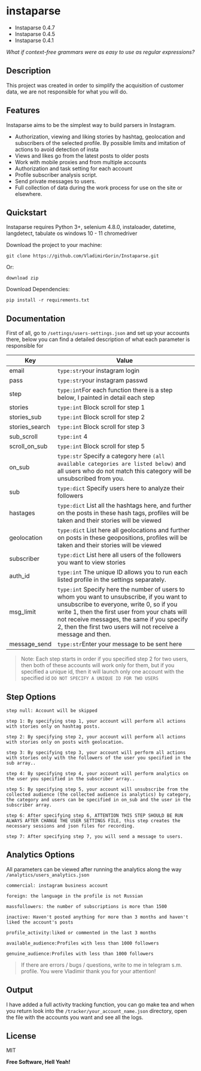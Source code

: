 # instaparse

* Instaparse 0.4.7
* Instaparse 0.4.5
* Instaparse 0.4.1

*What if context-free grammars were as easy to use as regular expressions?*

## Description
This project was created in order to simplify the acquisition of customer data, we are not responsible for what you will do.

## Features

Instaparse aims to be the simplest way to build parsers in Instagram.

+ Authorization, viewing and liking stories by hashtag, geolocation and subscribers of the selected profile. By possible limits and imitation of actions to avoid detection of insta
+ Views and likes go from the latest posts to older posts
+ Work with mobile proxies and from multiple accounts
+ Authorization and task setting for each account
+ Profile subscriber analysis script.
+ Send private messages to users.
+ Full collection of data during the work process for use on the site or elsewhere.

## Quickstart

Instaparse requires Python 3+, 
selenium 4.8.0, instaloader, datetime, langdetect, tabulate
os windows 10 - 11 
chromedriver 


Download the project to your machine:

	git clone https://github.com/VladimirGorin/Instaparse.git

Or:

	download zip

Download Dependencies:

    pip install -r requirements.txt

## Documentation

First of all, go to `/settings/users-settings.json` and set up your accounts there, below you can find a detailed description of what each parameter is responsible for

| Key | Value | 
| ------ | ------ | 
| email | `type:str`your instagram login |
| pass | `type:str`your instagram passwd |
| step | `type:int`For each function there is a step below, I painted in detail each step |
| stories | `type:int` Block scroll for step 1 |
| stories_sub | `type:int` Block scroll for step 2 |
| stories_search | `type:int` Block scroll for step 3  |
| sub_scroll | `type:int` 4 |
| scroll_on_sub |  `type:int` Block scroll for step 5 |
| on_sub | `type:str` Specify a category here ```(all available categories are listed below)``` and all users who do not match this category will be unsubscribed from you. |
| sub |`type:dict` Specify users here to analyze their followers |
| hastages |`type:dict` List all the hashtags here, and further on the posts in these hash tags, profiles will be taken and their stories will be viewed  |
| geolocation |`type:dict` List here all geolocations and further on posts in these geopositions, profiles will be taken and their stories will be viewed |
| subscriber |`type:dict` List here all users of the followers you want to view stories |
| auth_id |`type:int` The unique ID allows you to run each listed profile in the settings separately. |
| msg_limit |`type:int` Specify here the number of users to whom you want to unsubscribe, if you want to unsubscribe to everyone, write 0, so if you write 1, then the first user from your chats will not receive messages, the same if you specify 2, then the first two users will not receive a message and then. |
| message_send |`type:str`Enter your message to be sent here|


> Note: Each step starts in order if you specified step 2 for two users, then both of these accounts will work only for them, but if you specified a unique id, then it will launch only one account with the specified id `DO NOT SPECIFY A UNIQUE ID FOR TWO USERS`

## Step Options
    
    step null: Account will be skipped
    
    step 1: By specifying step 1, your account will perform all actions with stories only on hashtag posts.

    step 2: By specifying step 2, your account will perform all actions with stories only on posts with geolocation.
    
    step 3: By specifying step 3, your account will perform all actions with stories only with the followers of the user you specified in the sub array..
    
    step 4: By specifying step 4, your account will perform analytics on the user you specified in the subscriber array..
    
    step 5: By specifying step 5, your account will unsubscribe from the collected audience (the collected audience is analytics) by category, the category and users can be specified in on_sub and the user in the subscriber array.

    step 6: After specifying step 6, ATTENTION THIS STEP SHOULD BE RUN ALWAYS AFTER CHANGE THE USER SETTINGS FILE, this step creates the necessary sessions and json files for recording.
    
    step 7: After specifying step 7, you will send a message to users.

## Analytics Options
All parameters can be viewed after running the analytics along the way `/analytics/users_analytics.json`
    
    commercial: instagram business account
    
    foreign: the language in the profile is not Russian

    massfollowers: the number of subscriptions is more than 1500
    
    inactive: Haven't posted anything for more than 3 months and haven't liked the account's posts
    
    profile_activity:liked or commented in the last 3 months
    
    available_audience:Profiles with less than 1000 followers

    genuine_audience:Profiles with less than 1000 followers

>  If there are errors / bugs / questions, write to me in telegram s.m. profile. You were Vladimir thank you for your attention!

## Output
I have added a full activity tracking function, you can go make tea and when you return look into the `/tracker/your_account_name.json` directory, open the file with the accounts you want and see all the logs.


## License
MIT

**Free Software, Hell Yeah!**
